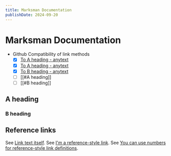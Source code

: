```yaml
---
title: Marksman Documentation
publishDate: 2024-09-20
---
```


# Marksman Documentation

- Github Compatibility of link methods
  - [X] [To A heading - anytext](marksman.md#a-heading)
  - [X] [To A heading - anytext](#a-heading)
  - [X] [To B heading - anytext](#b-heading)
  - [ ] [[#A heading]]
  - [ ] [[#B heading]]

## A heading

### B heading

## Reference links

See [Link text itself].
See [I'm a reference-style link][Some text].
See [You can use numbers for reference-style link definitions][1].

[Link text itself]: https://google.com "A Title, but it seems useless"
[Some text]: https://google.com "A Title, but it seems useless"
[1]: https://google.com "A Title, but it seems useless"
